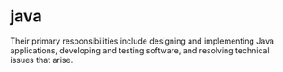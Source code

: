# java
Their primary responsibilities include designing and implementing Java applications, developing and testing software, and resolving technical issues that arise.
